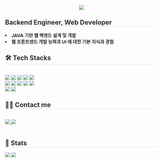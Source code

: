 <div align= "center">
    <img src="https://capsule-render.vercel.app/api?type=waving&color=0:a3cbff,100:b3bbff&height=120&text=&animation=&fontColor=000000&fontSize=70" />
    </div>
    <div style="text-align: left;"> 
    <h2 style="border-bottom: 1px solid #d8dee4; color: #282d33;"> Backend Engineer, Web Developer </h2>  
    <div style="font-weight: 700; font-size: 15px; text-align: left; color: #282d33;"> <li> JAVA 기반 웹 백엔드 설계 및 개발</li><li> 웹 프론트엔드 개발 능력과 UI 에 대한 기본 지식과 경험 </div> 
    </div>
    <div style="text-align: left;">
    <h2 style="border-bottom: 1px solid #d8dee4; color: #282d33;"> 🛠️ Tech Stacks </h2> <br> 
    <div style="margin: ; text-align: left;" "text-align: left;"> <img src="https://img.shields.io/badge/Java-007396?style=for-the-badge&logo=Java&logoColor=white">
          <img src="https://img.shields.io/badge/Javascript-F7DF1E?style=for-the-badge&logo=Javascript&logoColor=white">
          <img src="https://img.shields.io/badge/MySQL-4479A1?style=for-the-badge&logo=MySQL&logoColor=white">
          <img src="https://img.shields.io/badge/Oracle-F80000?style=for-the-badge&logo=Oracle&logoColor=white">
          <img src="https://img.shields.io/badge/HTML5-E34F26?style=for-the-badge&logo=HTML5&logoColor=white">
          <br/><img src="https://img.shields.io/badge/CSS3-1572B6?style=for-the-badge&logo=CSS3&logoColor=white">
          <img src="https://img.shields.io/badge/React-61DAFB?style=for-the-badge&logo=React&logoColor=white">
          <img src="https://img.shields.io/badge/Spring-6DB33F?style=for-the-badge&logo=Spring&logoColor=white">
          <img src="https://img.shields.io/badge/Spring Boot-6DB33F?style=for-the-badge&logo=Spring Boot&logoColor=white">
          <img src="https://img.shields.io/badge/Apache Tomcat-F8DC75?style=for-the-badge&logo=Apache Tomcat&logoColor=white">
          <br/><img src="https://img.shields.io/badge/Jenkins-D24939?style=for-the-badge&logo=Jenkins&logoColor=white">
          <img src="https://img.shields.io/badge/jQuery-0769AD?style=for-the-badge&logo=jQuery&logoColor=white">
          </div>
    </div>
    <div style="text-align: left;">
    <h2 style="border-bottom: 1px solid #d8dee4; color: #282d33;"> 🧑‍💻 Contact me </h2> <br> 
    <div style="text-align: left;"> <a href=https://koyulim.tistory.com/> <img src="https://img.shields.io/badge/Tistory-000000?style=for-the-badge&logo=Tistory&logoColor=white&link=https://koyulim.tistory.com/"> </a>
         <a href=https://right-giant-fe6.notion.site/8052884b39894a728be1b17d46f0f4c9> <img src="https://img.shields.io/badge/Notion-000000?style=for-the-badge&logo=Notion&logoColor=white&link=https://right-giant-fe6.notion.site/8052884b39894a728be1b17d46f0f4c9"> </a>
          </div>  <br> 
    <div style="text-align: left;">  </div> 
    </div>
    <div style="text-align: left;"> 
    <h2 style="border-bottom: 1px solid #d8dee4; color: #282d33;"> 🏅 Stats </h2> <div style="text-align: left;"> <img src="https://github-readme-stats.vercel.app/api?username=koyulim&bg_color=60,a3cbff,b3bbff&title_color=ffffff&text_color=ffffff"
         /> <img src="https://github-readme-stats.vercel.app/api/top-langs/?username=koyulim&layout=compact&bg_color=60,a3cbff,b3bbff&title_color=ffffff&text_color=ffffff"
           /> </div> 
    </div>
    
